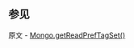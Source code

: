## 参见

原文 - [Mongo.getReadPrefTagSet()]( https://docs.mongodb.com/manual/reference/method/Mongo.getReadPrefTagSet/ )


